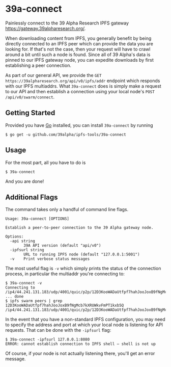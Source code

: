 # 39a-connect

Painlessly connect to the 39 Alpha Research IPFS gateway <https://gateway.39alpharesearch.org/>.

When downloading content from IPFS, you generally benefit by being directly connected to an IPFS
peer which can provide the data you are looking for. If that's not the case, then your request will
have to crawl around a bit until such a node is found. Since all of 39 Alpha's data is pinned to our
IPFS gateway node, you can expedite downloads by first establishing a peer connection.

As part of our general API, we provide the `GET https://39alpharesearch.org/api/v0/ipfs/addr`
endpoint which responds with our IPFS multiaddrs. What `39a-connect` does is simply make a request
to our API and then establish a connection using your local node's `POST /api/v0/swarm/connect`.

## Getting Started

Provided you have [Go](https://golang.org) installed, you can install `39a-connect` by running

```shell
$ go get -u github.com/39alpha/ipfs-tools/39a-connect
```

##  Usage

For the most part, all you have to do is
```shell
$ 39a-connect
```
And you are done!

## Additional Flags

The command takes only a handful of command line flags.

```shell
Usage: 39a-connect [OPTIONS]

Establish a peer-to-peer connection to the 39 Alpha gateway node.

Options:
  -api string
    	39A API version (default "api/v0")
  -ipfsurl string
    	URL to running IPFS node (default "127.0.0.1:5001")
  -v	Print verbose status messages

```

The most useful flag is `-v` which simply prints the status of the connection process, in particular
the multiaddr you're connecting to:

```shell
$ 39a-connect -v
Connecting to /ip4/44.241.131.183/udp/4001/quic/p2p/12D3KooWADaUtfpf7hahJooJoxB9fNgMcb7kXRUWkvFmPT1kxb5Q ... done
$ ipfs swarm peers | grep 12D3KooWADaUtfpf7hahJooJoxB9fNgMcb7kXRUWkvFmPT1kxb5Q
/ip4/44.241.131.183/udp/4001/quic/p2p/12D3KooWADaUtfpf7hahJooJoxB9fNgMcb7kXRUWkvFmPT1kxb5Q
```

In the event that you have a non-standard IPFS configuration, you may need to specify the address
and port at which your local node is listening for API requests. That can be done with the
`-ipfsurl` flag:

```shell
$ 39a-connect -ipfsurl 127.0.0.1:8080
ERROR: cannot establish connection to IPFS shell — shell is not up
```

Of course, if your node is not actually listening there, you'll get an error message.
